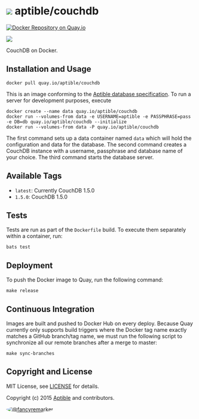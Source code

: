 # ![](https://gravatar.com/avatar/11d3bc4c3163e3d238d558d5c9d98efe?s=64) aptible/couchdb
[![Docker Repository on Quay.io](https://quay.io/repository/aptible/couchdb/status)](https://quay.io/repository/aptible/couchdb)

[![](http://dockeri.co/image/aptible/couchdb)](https://registry.hub.docker.com/u/aptible/couchdb/)

CouchDB on Docker.

## Installation and Usage

    docker pull quay.io/aptible/couchdb

This is an image conforming to the [Aptible database specification](https://support.aptible.com/topics/paas/deploy-custom-database/). To run a server for development purposes, execute

    docker create --name data quay.io/aptible/couchdb
    docker run --volumes-from data -e USERNAME=aptible -e PASSPHRASE=pass -e DB=db quay.io/aptible/couchdb --initialize
    docker run --volumes-from data -P quay.io/aptible/couchdb

The first command sets up a data container named `data` which will hold the configuration and data for the database. The second command creates a CouchDB instance with a username, passphrase and database name of your choice. The third command starts the database server.

## Available Tags

* `latest`: Currently CouchDB 1.5.0
* `1.5.0`: CouchDB 1.5.0

## Tests

Tests are run as part of the `Dockerfile` build. To execute them separately within a container, run:

    bats test

## Deployment

To push the Docker image to Quay, run the following command:

    make release

## Continuous Integration

Images are built and pushed to Docker Hub on every deploy. Because Quay currently only supports build triggers where the Docker tag name exactly matches a GitHub branch/tag name, we must run the following script to synchronize all our remote branches after a merge to master:

    make sync-branches

## Copyright and License

MIT License, see [LICENSE](LICENSE.md) for details.

Copyright (c) 2015 [Aptible](https://www.aptible.com) and contributors.

[<img src="https://s.gravatar.com/avatar/f7790b867ae619ae0496460aa28c5861?s=60" style="border-radius: 50%;" alt="@fancyremarker" />](https://github.com/fancyremarker)
